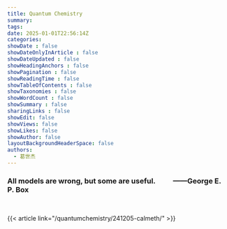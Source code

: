```yaml
---
title: Quantum Chemistry 
summary: 
tags:
date: 2025-01-01T22:56:14Z
categories:
showDate : false
showDateOnlyInArticle : false
showDateUpdated : false
showHeadingAnchors : false
showPagination : false
showReadingTime : false
showTableOfContents : false
showTaxonomies : false 
showWordCount : false
showSummary : false
sharingLinks : false
showEdit: false
showViews: false
showLikes: false
showAuthor: false
layoutBackgroundHeaderSpace: false
authors:
  - 葛世杰
---
```


### All models are wrong, but some are useful. &emsp;&emsp; ——George E. P. Box

&emsp;&emsp;

{{< article link="/quantumchemistry/241205-calmeth/" >}}


